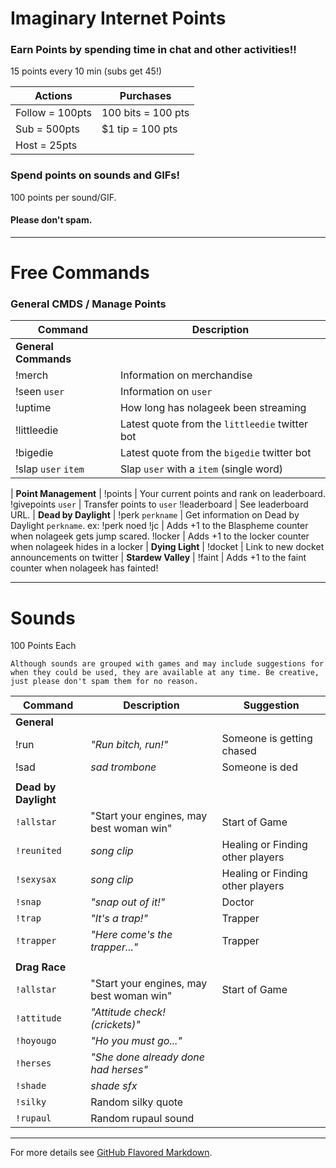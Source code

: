 # Imaginary Internet Points

### Earn Points by spending time in chat and other activities!!

15 points every 10 min (subs get 45!)

Actions | Purchases
------- | -------
Follow = 100pts | 100 bits = 100 pts
Sub = 500pts | $1 tip = 100 pts
Host = 25pts |
 
### Spend points on sounds and GIFs!

100 points per sound/GIF.

#### Please don't spam.
 
 ---
 
# Free Commands

### General CMDS / Manage Points

Command | Description 
------- | ------- 
**General Commands** |
!merch | Information on merchandise
!seen `user` | Information on `user`
!uptime | How long has nolageek been streaming
!littleedie | Latest quote from the `littleedie` twitter bot
!bigedie | Latest quote from the `bigedie` twitter bot
!slap `user` `item` | Slap `user` with a `item` (single word)
| 
**Point Management** |
!points | Your current points and rank on leaderboard.
!givepoints `user` | Transfer points to `user` 
!leaderboard | See leaderboard URL.
 | 
**Dead by Daylight** |
!perk `perkname` | Get information on Dead by Daylight `perkname`. ex: !perk noed
!jc | Adds +1 to the Blaspheme counter when nolageek gets jump scared.
!locker | Adds +1 to the locker counter when nolageek hides in a locker
 | 
**Dying Light** |
!docket | Link to new docket announcements on twitter
 | 
**Stardew Valley** |
!faint | Adds +1 to the faint counter when nolageek has fainted!

---

# Sounds 
100 Points Each

```Although sounds are grouped with games and may include suggestions for when they could be used, they are available at any time. Be creative, just please don't spam them for no reason.```

Command | Description | Suggestion
----- | ----- | -----
**General** | |
!run | *"Run bitch, run!"* | Someone is getting chased
!sad | *sad trombone* | Someone is ded
 | |
**Dead by Daylight** | |
`!allstar` | "Start your engines, may best woman win" | Start of Game
`!reunited` | *song clip* | Healing or Finding other players
`!sexysax` | *song clip* | Healing or Finding other players
`!snap` | *"snap out of it!"* | Doctor
`!trap` | *"It's a trap!"* | Trapper
`!trapper` | *"Here come's the trapper..."* | Trapper
  | |
**Drag Race** | |
`!allstar` | "Start your engines, may best woman win" | Start of Game
`!attitude` | *"Attitude check! (crickets)"* | 
`!hoyougo` | *"Ho you must go..."* | 
`!herses` | *"She done already done had herses"* | 
`!shade` | *shade sfx* | 
`!silky` | Random silky quote |
`!rupaul` | Random rupaul sound |

---

For more details see [GitHub Flavored Markdown](https://guides.github.com/features/mastering-markdown/).
